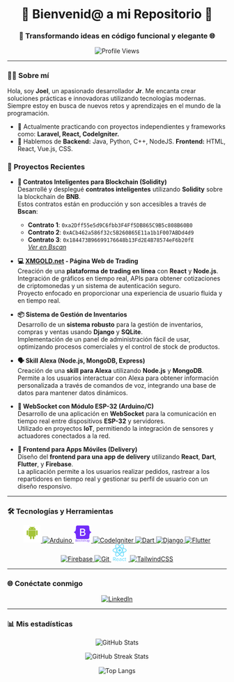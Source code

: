 <h1 align="center">🌟 Bienvenid@ a mi Repositorio 🌟</h1>
<h3 align="center">🚀 Transformando ideas en código funcional y elegante 🌐</h3>

<p align="center">
  <img src="https://komarev.com/ghpvc/?username=joelcaza&label=Visitas%20al%20Perfil&color=0e75b6&style=flat" alt="Profile Views" />
</p>

---

### 🙋‍♂️ Sobre mí
Hola, soy **Joel**, un apasionado desarrollador **Jr**. Me encanta crear soluciones prácticas e innovadoras utilizando tecnologías modernas. Siempre estoy en busca de nuevos retos y aprendizajes en el mundo de la programación.

- 🌱 Actualmente practicando con proyectos independientes y frameworks como: **Laravel, React, CodeIgniter.**
- 💬 Hablemos de **Backend:** Java, Python, C++, NodeJS. **Frontend:** HTML, React, Vue.js, CSS.
### 📌 **Proyectos Recientes**

- **🔗 Contratos Inteligentes para Blockchain (Solidity)**  
   Desarrollé y desplegué **contratos inteligentes** utilizando **Solidity** sobre la blockchain de **BNB**.  
   Estos contratos están en producción y son accesibles a través de **Bscan**:  
   - **Contrato 1**: `0xa2Dff55e5d9C6fbb3F4Ff5DB865C9B5c808B60B0`  
   - **Contrato 2**: `0xACb462a586f32c5B260865E11a1b1F007ABDd4d9`  
   - **Contrato 3**: `0x184473B96699176648b13Fd2E4B78574eF6b20fE`  
   *[Ver en Bscan](https://bscscan.com/)*

- **💻 [XMGOLD.net](https://www.xmgold.net) - Página Web de Trading**  
   Creación de una **plataforma de trading en línea** con **React** y **Node.js**.  
   Integración de gráficos en tiempo real, APIs para obtener cotizaciones de criptomonedas y un sistema de autenticación seguro.  
   Proyecto enfocado en proporcionar una experiencia de usuario fluida y en tiempo real.

- **📦 Sistema de Gestión de Inventarios**  
   Desarrollo de un **sistema robusto** para la gestión de inventarios, compras y ventas usando **Django** y **SQLite**.  
   Implementación de un panel de administración fácil de usar, optimizando procesos comerciales y el control de stock de productos.

- **🗣️ Skill Alexa (Node.js, MongoDB, Express)**  
   Creación de una **skill para Alexa** utilizando **Node.js** y **MongoDB**.  
   Permite a los usuarios interactuar con Alexa para obtener información personalizada a través de comandos de voz, integrando una base de datos para mantener datos dinámicos.

- **🔌 WebSocket con Módulo ESP-32 (Arduino/C)**  
   Desarrollo de una aplicación en **WebSocket** para la comunicación en tiempo real entre dispositivos **ESP-32** y servidores.  
   Utilizado en proyectos **IoT**, permitiendo la integración de sensores y actuadores conectados a la red.

- **📱 Frontend para Apps Móviles (Delivery)**  
   Diseño del **frontend para una app de delivery** utilizando **React**, **Dart**, **Flutter**, y **Firebase**.  
   La aplicación permite a los usuarios realizar pedidos, rastrear a los repartidores en tiempo real y gestionar su perfil de usuario con un diseño responsivo.

---

### 🛠️ Tecnologías y Herramientas

<p align="center">
  <a href="https://developer.android.com" target="_blank" rel="noreferrer">
    <img src="https://raw.githubusercontent.com/devicons/devicon/master/icons/android/android-original-wordmark.svg" alt="Android" width="40" height="40" />
  </a>
  <a href="https://www.arduino.cc/" target="_blank" rel="noreferrer">
    <img src="https://cdn.worldvectorlogo.com/logos/arduino-1.svg" alt="Arduino" width="40" height="40" />
  </a>
  <a href="https://getbootstrap.com" target="_blank" rel="noreferrer">
    <img src="https://raw.githubusercontent.com/devicons/devicon/master/icons/bootstrap/bootstrap-plain-wordmark.svg" alt="Bootstrap" width="40" height="40" />
  </a>
  <a href="https://codeigniter.com" target="_blank" rel="noreferrer">
    <img src="https://cdn.worldvectorlogo.com/logos/codeigniter.svg" alt="CodeIgniter" width="40" height="40" />
  </a>
  <a href="https://dart.dev" target="_blank" rel="noreferrer">
    <img src="https://www.vectorlogo.zone/logos/dartlang/dartlang-icon.svg" alt="Dart" width="40" height="40" />
  </a>
  <a href="https://www.djangoproject.com/" target="_blank" rel="noreferrer">
    <img src="https://cdn.worldvectorlogo.com/logos/django.svg" alt="Django" width="40" height="40" />
  </a>
  <a href="https://flutter.dev" target="_blank" rel="noreferrer">
    <img src="https://www.vectorlogo.zone/logos/flutterio/flutterio-icon.svg" alt="Flutter" width="40" height="40" />
  </a>
  <a href="https://firebase.google.com/" target="_blank" rel="noreferrer">
    <img src="https://www.vectorlogo.zone/logos/firebase/firebase-icon.svg" alt="Firebase" width="40" height="40" />
  </a>
  <a href="https://git-scm.com/" target="_blank" rel="noreferrer">
    <img src="https://www.vectorlogo.zone/logos/git-scm/git-scm-icon.svg" alt="Git" width="40" height="40" />
  </a>
  <a href="https://reactjs.org/" target="_blank" rel="noreferrer">
    <img src="https://raw.githubusercontent.com/devicons/devicon/master/icons/react/react-original-wordmark.svg" alt="React" width="40" height="40" />
  </a>
  <a href="https://tailwindcss.com/" target="_blank" rel="noreferrer">
    <img src="https://www.vectorlogo.zone/logos/tailwindcss/tailwindcss-icon.svg" alt="TailwindCSS" width="40" height="40" />
  </a>
</p>

---

### 🌐 Conéctate conmigo
<p align="center">
  <a href="https://www.linkedin.com/in/joel-caza-436542252/" target="_blank">
    <img src="https://raw.githubusercontent.com/rahuldkjain/github-profile-readme-generator/master/src/images/icons/Social/linked-in-alt.svg" alt="LinkedIn" height="30" width="40" />
  </a>
</p>

---

### 📊 Mis estadísticas
<p align="center">
  <img align="center" src="https://github-readme-stats.vercel.app/api?username=joelcaza&show_icons=true&theme=radical&locale=en" alt="GitHub Stats" />
</p>

<p align="center">
  <img align="center" src="https://github-readme-streak-stats.herokuapp.com/?user=joelcaza&theme=radical" alt="GitHub Streak Stats" />
</p>

<p align="center">
  <img align="center" src="https://github-readme-stats.vercel.app/api/top-langs?username=joelcaza&show_icons=true&theme=radical&locale=en&layout=compact" alt="Top Langs" />
</p>
